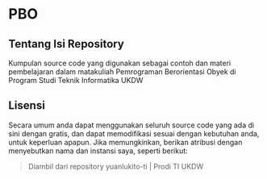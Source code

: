 # PBO

## Tentang Isi Repository
Kumpulan source code yang digunakan sebagai contoh dan materi pembelajaran dalam matakuliah Pemrograman Berorientasi Obyek di Program Studi Teknik Informatika UKDW

## Lisensi
Secara umum anda dapat menggunakan seluruh source code yang ada di sini dengan gratis, dan dapat memodifikasi sesuai dengan kebutuhan anda, untuk keperluan apapun.  Jika memungkinkan, berikan atribusi dengan menyebutkan nama dan instansi saya, seperti berikut:

>Diambil dari repository yuanlukito-ti | Prodi TI UKDW